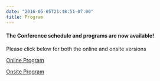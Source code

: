 ```yaml
---
date: "2016-05-05T21:48:51-07:00"
title: Program
---
```

<h4>The Conference schedule and programs are now available!</h4>

<p>Please click below for both the online and onsite versions</p>

[Online Program](/online.pdf)

[Onsite Program](/onsite.pdf)


